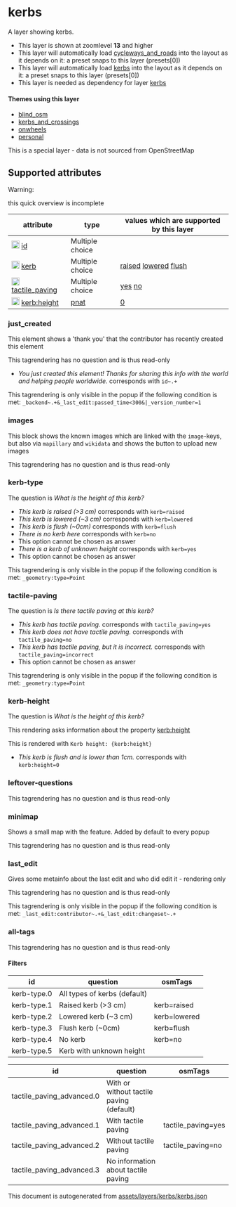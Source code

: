[//]: # (WARNING: this file is automatically generated. Please find the sources at the bottom and edit those sources)

 kerbs 
=======





A layer showing kerbs.






  - This layer is shown at zoomlevel **13** and higher
  - This layer will automatically load  [cycleways_and_roads](./cycleways_and_roads.md)  into the layout as it depends on it:  a preset snaps to this layer (presets[0])
  - This layer will automatically load  [kerbs](./kerbs.md)  into the layout as it depends on it:  a preset snaps to this layer (presets[0])
  - This layer is needed as dependency for layer [kerbs](#kerbs)




#### Themes using this layer 





  - [blind_osm](https://mapcomplete.org/blind_osm)
  - [kerbs_and_crossings](https://mapcomplete.org/kerbs_and_crossings)
  - [onwheels](https://mapcomplete.org/onwheels)
  - [personal](https://mapcomplete.org/personal)


This is a special layer - data is not sourced from OpenStreetMap



 Supported attributes 
----------------------



Warning: 

this quick overview is incomplete



attribute | type | values which are supported by this layer
----------- | ------ | ------------------------------------------
[<img src='https://mapcomplete.org/assets/svg/statistics.svg' height='18px'>](https://taginfo.openstreetmap.org/keys/id#values) [id](https://wiki.openstreetmap.org/wiki/Key:id) | Multiple choice | 
[<img src='https://mapcomplete.org/assets/svg/statistics.svg' height='18px'>](https://taginfo.openstreetmap.org/keys/kerb#values) [kerb](https://wiki.openstreetmap.org/wiki/Key:kerb) | Multiple choice | [raised](https://wiki.openstreetmap.org/wiki/Tag:kerb%3Draised) [lowered](https://wiki.openstreetmap.org/wiki/Tag:kerb%3Dlowered) [flush](https://wiki.openstreetmap.org/wiki/Tag:kerb%3Dflush)
[<img src='https://mapcomplete.org/assets/svg/statistics.svg' height='18px'>](https://taginfo.openstreetmap.org/keys/tactile_paving#values) [tactile_paving](https://wiki.openstreetmap.org/wiki/Key:tactile_paving) | Multiple choice | [yes](https://wiki.openstreetmap.org/wiki/Tag:tactile_paving%3Dyes) [no](https://wiki.openstreetmap.org/wiki/Tag:tactile_paving%3Dno)
[<img src='https://mapcomplete.org/assets/svg/statistics.svg' height='18px'>](https://taginfo.openstreetmap.org/keys/kerb:height#values) [kerb:height](https://wiki.openstreetmap.org/wiki/Key:kerb:height) | [pnat](../SpecialInputElements.md#pnat) | [0](https://wiki.openstreetmap.org/wiki/Tag:kerb:height%3D0)




### just_created 



This element shows a 'thank you' that the contributor has recently created this element

This tagrendering has no question and is thus read-only





  - *You just created this element! Thanks for sharing this info with the world and helping people worldwide.*  corresponds with  `id~.+`


This tagrendering is only visible in the popup if the following condition is met: `_backend~.+&_last_edit:passed_time<300&|_version_number=1`



### images 



This block shows the known images which are linked with the `image`-keys, but also via `mapillary` and `wikidata` and shows the button to upload new images

This tagrendering has no question and is thus read-only





### kerb-type 



The question is  *What is the height of this kerb?*





  - *This kerb is raised (>3 cm)*  corresponds with  `kerb=raised`
  - *This kerb is lowered (~3 cm)*  corresponds with  `kerb=lowered`
  - *This kerb is flush (~0cm)*  corresponds with  `kerb=flush`
  - *There is no kerb here*  corresponds with  `kerb=no`
  - This option cannot be chosen as answer
  - *There is a kerb of unknown height*  corresponds with  `kerb=yes`
  - This option cannot be chosen as answer


This tagrendering is only visible in the popup if the following condition is met: `_geometry:type=Point`



### tactile-paving 



The question is  *Is there tactile paving at this kerb?*





  - *This kerb has tactile paving.*  corresponds with  `tactile_paving=yes`
  - *This kerb does not have tactile paving.*  corresponds with  `tactile_paving=no`
  - *This kerb has tactile paving, but it is incorrect.*  corresponds with  `tactile_paving=incorrect`
  - This option cannot be chosen as answer


This tagrendering is only visible in the popup if the following condition is met: `_geometry:type=Point`



### kerb-height 



The question is  *What is the height of this kerb?*

This rendering asks information about the property  [kerb:height](https://wiki.openstreetmap.org/wiki/Key:kerb:height) 

This is rendered with  `Kerb height: {kerb:height}`





  - *This kerb is flush and is lower than 1cm.*  corresponds with  `kerb:height=0`




### leftover-questions 



This tagrendering has no question and is thus read-only





### minimap 



Shows a small map with the feature. Added by default to every popup

This tagrendering has no question and is thus read-only





### last_edit 



Gives some metainfo about the last edit and who did edit it - rendering only

This tagrendering has no question and is thus read-only



This tagrendering is only visible in the popup if the following condition is met: `_last_edit:contributor~.+&_last_edit:changeset~.+`



### all-tags 



This tagrendering has no question and is thus read-only





#### Filters 





id | question | osmTags
---- | ---------- | ---------
kerb-type.0 | All types of kerbs (default) | 
kerb-type.1 | Raised kerb (>3 cm) | kerb=raised
kerb-type.2 | Lowered kerb (~3 cm) | kerb=lowered
kerb-type.3 | Flush kerb (~0cm) | kerb=flush
kerb-type.4 | No kerb | kerb=no
kerb-type.5 | Kerb with unknown height | 




id | question | osmTags
---- | ---------- | ---------
tactile_paving_advanced.0 | With or without tactile paving (default) | 
tactile_paving_advanced.1 | With tactile paving | tactile_paving=yes
tactile_paving_advanced.2 | Without tactile paving | tactile_paving=no
tactile_paving_advanced.3 | No information about tactile paving | 
 

This document is autogenerated from [assets/layers/kerbs/kerbs.json](https://github.com/pietervdvn/MapComplete/blob/develop/assets/layers/kerbs/kerbs.json)
